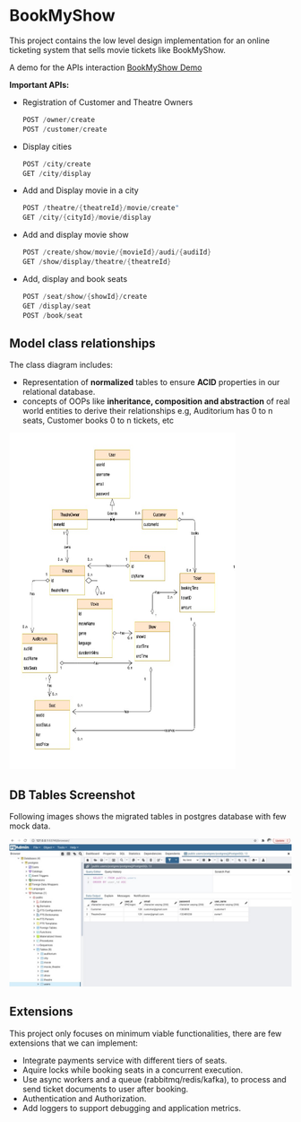 # BookMyShow

This project contains the low level design implementation for an online ticketing system that sells movie tickets like BookMyShow.
    
A demo for the APIs interaction [BookMyShow Demo](http://bit.ly/bookmyshow-demo)

**Important APIs:**
  - Registration of Customer and Theatre Owners
    ```java
    POST /owner/create
    POST /customer/create
    ```
  - Display cities
    ```java
    POST /city/create
    GET /city/display
    ```
  - Add and Display movie in a city
    ```java
    POST /theatre/{theatreId}/movie/create"
    GET /city/{cityId}/movie/display
    ```
  - Add and display movie show 
    ```java
    POST /create/show/movie/{movieId}/audi/{audiId}
    GET /show/display/theatre/{theatreId}
    ```
  - Add, display and book seats
    ```java
    POST /seat/show/{showId}/create
    GET /display/seat
    POST /book/seat
    ```

## Model class relationships

The class diagram includes:
  - Representation of **normalized** tables to ensure **ACID** properties in our relational database.
  - concepts of OOPs like **inheritance, composition and abstraction** of real world entities to derive their relationships e.g, Auditorium has 0 to n seats, Customer books 0 to n tickets, etc

<img src="images/bmsCIQ_uml.jpg" width="80%" height="600">

## DB Tables Screenshot

Following images shows the migrated tables in postgres database with few mock data.

![DB Screenshot](images/db_ss.jpeg)

## Extensions

This project only focuses on minimum viable functionalities, there are few extensions that we can implement:
- Integrate payments service with different tiers of seats.
- Aquire locks while booking seats in a concurrent execution.
- Use async workers and a queue (rabbitmq/redis/kafka), to process and send ticket documents to user after booking.
- Authentication and Authorization.
- Add loggers to support debugging and application metrics.
